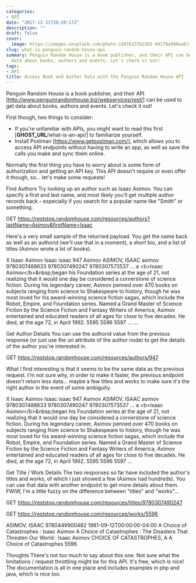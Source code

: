 ```yaml
---
categories:
- API
date: "2017-12-31T20:20:17Z"
description: ""
draft: false
cover:
  image: https://images.unsplash.com/photo-1497633762265-9d179a990aa6?ixlib=rb-1.2.1&q=80&fm=jpg&crop=entropy&cs=tinysrgb&w=2000&fit=max&ixid=eyJhcHBfaWQiOjExNzczfQ
slug: what-is-penguin-random-house-api
summary: Penguin Random House is a book publisher, and their API can be used to get
  data about books, authors and events. Let's check it out!
tags:
- API
title: Access Book and Author Data with the Penguin Random House API
---
```



Penguin Random House is a book publisher, and their API
[http://www.penguinrandomhouse.biz/webservices/rest/] can be used to get data
about books, authors and events. Let's check it out!

First though, two things to consider:

 * If you're unfamiliar with APIs, you might want to read this first
   [__GHOST_URL__/what-is-an-api/] to familiarize yourself.
 * Install Postman [https://www.getpostman.com/], which allows you to access API
   endpoints without having to write an app, as well as save the calls you make
   and sync them online.

Normally the first thing you have to worry about is some form of authorization
and getting an API key. This API doesn't require or even offer it though, so...
let's make some requests!

Find Authors
Try looking up an author such as Isaac Asimov. You can specify a first and last
name, and most likely you'll get multiple author records back - especially if
you search for a popular name like "Smith" or something.

GET https://reststop.randomhouse.com/resources/authors?lastName=Asimov&firstName=Isaac


Here's a very small sample of the returned payload. You get the name back as
well as an authorid (we'll use that in a moment), a short bio, and a list of
titles (Asimov wrote a lot of books).

<?xml version="1.0" encoding="UTF-8" standalone="yes"?>
<authors uri="https://reststop.randomhouse.com/resources/authors?lastName=Asimov&amp;firstName=Isaac">
    <author uri="https://reststop.randomhouse.com/resources/authors/947">
        <approved>X</approved>
        <authordisplay>Isaac Asimov</authordisplay>
        <authorfirst>Isaac</authorfirst>
        <authorfirstlc>isaac</authorfirstlc>
        <authorid>947</authorid>
        <authorlast>Asimov</authorlast>
        <authorlastfirst>ASIMOV, ISAAC</authorlastfirst>
        <authorlastlc>asimov</authorlastlc>
        <titles>
            <isbn contributortype="A">9780307488633</isbn>
            <isbn contributortype="A">9780307490247</isbn>
            <isbn contributortype="A">9780307573537</isbn>
            ...
        </titles>
        <lastinitial>a</lastinitial>
        <spotlight>&lt;b&gt;Isaac Asimov&lt;/b&gt;&amp;nbsp;began his Foundation series at the age of 21, not realizing that it would one day be considered a cornerstone of science fiction. During his legendary career, Asimov penned over 470 books on subjects ranging from science to Shakespeare to history, though he was most loved for his award-winning science fiction sagas, which include the Robot, Empire, and Foundation series. Named a Grand Master of Science Fiction by the Science Fiction and Fantasy Writers of America, Asimov entertained and educated readers of all ages for close to five decades. He died, at the age 72, in April 1992.</spotlight>
        <works>
            <works>5595</works>
            <works>5596</works>
            <works>5597</works>
            ...
        </works>
    </author>
    ...
</authors>


Get Author Details
You can use the authorid value from the previous response (or just use the uri 
attribute of the author node) to get the details of the author you're interested
in.

GET https://reststop.randomhouse.com/resources/authors/947


What I find interesting is that it seems to be the same data as the previous
request. I'm not sure why, in order to make it faster, the previous endpoint
doesn't return less data... maybe a few titles and works to make sure it's the
right author in the event of some ambiguity.

<?xml version="1.0" encoding="UTF-8" standalone="yes"?>
<author uri="https://reststop.randomhouse.com/resources/authors/947">
    <approved>X</approved>
    <authordisplay>Isaac Asimov</authordisplay>
    <authorfirst>Isaac</authorfirst>
    <authorfirstlc>isaac</authorfirstlc>
    <authorid>947</authorid>
    <authorlast>Asimov</authorlast>
    <authorlastfirst>ASIMOV, ISAAC</authorlastfirst>
    <authorlastlc>asimov</authorlastlc>
    <titles>
        <isbn contributortype="A">9780307488633</isbn>
        <isbn contributortype="A">9780307490247</isbn>
        <isbn contributortype="A">9780307573537</isbn>
        ...
    </titles>
    <lastinitial>a</lastinitial>
    <spotlight>&lt;b&gt;Isaac Asimov&lt;/b&gt;&amp;nbsp;began his Foundation series at the age of 21, not realizing that it would one day be considered a cornerstone of science fiction. During his legendary career, Asimov penned over 470 books on subjects ranging from science to Shakespeare to history, though he was most loved for his award-winning science fiction sagas, which include the Robot, Empire, and Foundation series. Named a Grand Master of Science Fiction by the Science Fiction and Fantasy Writers of America, Asimov entertained and educated readers of all ages for close to five decades. He died, at the age 72, in April 1992.</spotlight>
    <works>
        <works>5595</works>
        <works>5596</works>
        <works>5597</works>
        ...
    </works>
</author>


Get Title / Work Details
The two responses so far have included the author's titles and works, of which I
just showed a few (Asimov had hundreds). You can use that data with another
endpoint to get more details about them. FWIW, I'm a little fuzzy on the
difference between "titles" and "works"...

GET https://reststop.randomhouse.com/resources/titles/9780307490247


<?xml version="1.0" encoding="UTF-8" standalone="yes"?>
<title uri="https://reststop.randomhouse.com/resources/titles/9780307490247">
    <author>ASIMOV, ISAAC</author>
    <authors>
        <authorId contributortype="A">947</authorId>
    </authors>
    <authorbio>&lt;b&gt;Isaac Asimov&lt;/b&gt; began his Foundation series at the age of twenty-one, not realizing that it would one day be considered a cornerstone of science fiction. During his legendary career, Asimov penned more than 470 books on subjects ranging from science to Shakespeare to history, though he was most loved for his award-winning science fiction sagas, which include the Robot, Empire, and Foundation series. Named a Grand Master of Science Fiction by the Science Fiction Writers of America, Asimov entertained and educated readers of all ages for close to five decades. He died, at the age of seventy-two, in April 1992.</authorbio>
    <authorweb>Isaac Asimov</authorweb>
    <awards/>
    <characters/>
    <contributorfirst1>Isaac</contributorfirst1>
    <contributorlast1>Asimov</contributorlast1>
    <division>Del Rey</division>
    <flapcopy>A millennium into the future two advances have altered the course of human history: the colonization of the Galaxy and the creation of the positronic brain. Isaac Asimov's Robot novels chronicle the unlikely partnership between a New York City detective and a humanoid robot who must learn to work together.&lt;br&gt;&lt;br&gt;Detective Elijah Baiey is called to the Spacer world Aurora to solve a bizarre case of roboticide. The prime suspect is a gifted roboticist who had the means, the motive, and the opportunity to commit the crime. There's only one catch: Baley and his positronic partner, R. Daneel Olivaw, must prove the man innocent. For in a case of political intrigue and love between woman and robot gone tragically wrong, there's more at stake than simple justice. This time Baley's career, his life, and Earth's right to pioneer the Galaxy lie in the delicate balance.</flapcopy>
    <formatcode>EL</formatcode>
    <formatname>eBook</formatname>
    <imprint>Spectra</imprint>
    <isbn>9780307490247</isbn>
    <isbn10>0307490246</isbn10>
    <isbn10hyphenated>0-307-49024-6</isbn10hyphenated>
    <isbn13hyphenated>978-0-307-49024-7</isbn13hyphenated>
    <keyword>The Robots of Dawn :  : Isaac Asimov : Spectra : Fiction - Science Fiction - Hard Science Fiction : Fiction - Classics : Fiction - Science Fiction - Space Opera : 0307490246 : 0-307-49024-6 : 9780307490247 : 978-0-307-49024-7 : A millennium into the future two advances have altered the course of human history: the colonization of the Galaxy and the creation of the positronic brain. Isaac Asimov's Robot novels chronicle the unlikely partnership between a New York City detective and a humanoid robot who must learn to work together.&lt;br&gt;&lt;br&gt;Detective Elijah Baiey is called to the Spacer world Aurora to solve a bizarre case of roboticide. The prime suspect is a gifted roboticist who had the means, the motive, and the opportunity to commit the crime. There's only one catch: Baley and his positronic partner, R. Daneel Olivaw, must prove the man innocent. For in a case of political intrigue and love between woman and robot gone tragically wrong, there's more at stake than simple justice. This time Baley's career, his life, and Earth's right to pioneer the Galaxy lie in the delicate balance.</keyword>
    <onsaledate>01/21/2009</onsaledate>
    <pages>448</pages>
    <pricecanada>8.99</pricecanada>
    <priceusa>7.99</priceusa>
    <relatedisbns>
        <isbn formatcode="MM">9780553299496</isbn>
        <isbn formatcode="EL">9780307490247</isbn>
        <isbn formatcode="DN">9780804191241</isbn>
    </relatedisbns>
    <salestatus>EL</salestatus>
    <subformat>001</subformat>
    <subjectcategory1>FIC028020</subjectcategory1>
    <subjectcategory2>FIC004000</subjectcategory2>
    <subjectcategory3>FIC028030</subjectcategory3>
    <subjectcategorydescription1>Fiction - Science Fiction - Hard Science Fiction</subjectcategorydescription1>
    <subjectcategorydescription2>Fiction - Classics</subjectcategorydescription2>
    <subjectcategorydescription3>Fiction - Science Fiction - Space Opera</subjectcategorydescription3>
    <tgpdf>false</tgpdf>
    <themes/>
    <titleauthisbn>The Robots of Dawn : Isaac Asimov : 0307490246 : 0-307-49024-6 : 9780307490247 : 978-0-307-49024-7</titleauthisbn>
    <titleshort>ROBOTS OF DAWN, THE (EBK)</titleshort>
    <titlesubtitleauthisbn>The Robots of Dawn :  : Isaac Asimov : 0307490246 : 0-307-49024-6 : 9780307490247 : 978-0-307-49024-7</titlesubtitleauthisbn>
    <titleweb>The Robots of Dawn</titleweb>
    <updatedOn>2017-12-02T01:59:13.000</updatedOn>
    <webdomains>
        ...
    </webdomains>
    <links/>
    <workid>5799</workid>
</title>


GET https://reststop.randomhouse.com/resources/works/5596


<?xml version="1.0" encoding="UTF-8" standalone="yes"?>
<work uri="https://reststop.randomhouse.com/resources/works/5596">
    <authorweb>ASIMOV, ISAAC</authorweb>
    <titles>
        <isbn formatcode="TR">9780449900482</isbn>
    </titles>
    <onsaledate>1981-09-12T00:00:00-04:00</onsaledate>
    <titleAuth>A Choice of Catastrophes : Isaac Asimov</titleAuth>
    <titleSubtitleAuth>A Choice of Catastrophes : The Disasters That Threaten Our World : Isaac Asimov</titleSubtitleAuth>
    <titleshort>CHOICE OF CATASTROPHES, A</titleshort>
    <titleweb>A Choice of Catastrophes</titleweb>
    <workid>5596</workid>
</work>


Thoughts
There's not too much to say about this one. Not sure what the limitations /
request throttling might be for this API. It's free, which is nice! The
documentation is all in one place and includes examples in php and java, which
is nice too.
